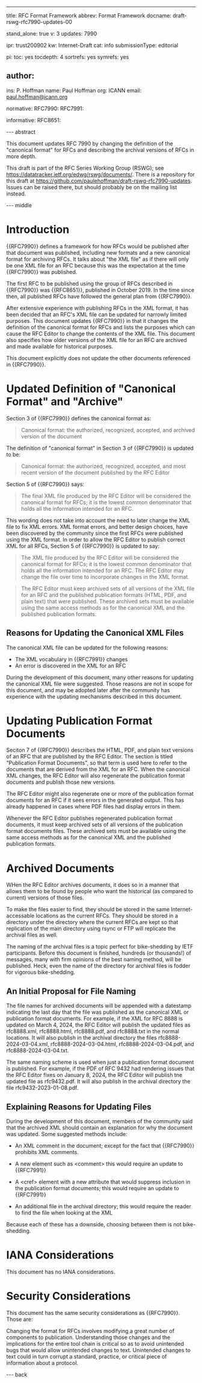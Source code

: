 ---
title: RFC Format Framework
abbrev: Format Framework
docname: draft-rswg-rfc7990-updates-00

stand_alone: true
v: 3
updates: 7990

ipr: trust200902
kw: Internet-Draft
cat: info
submissionType: editorial

pi:
  toc: yes
  tocdepth: 4
  sortrefs: yes
  symrefs: yes

author:
 -
   ins: P. Hoffman
   name: Paul Hoffman
   org: ICANN
   email: paul.hoffman@icann.org

normative:
  RFC7990:
  RFC7991:

informative:
  RFC8651:

--- abstract

This document updates RFC 7990 by changing the definition of the "canonical format" for RFCs
and describing the archival versions of RFCs in more depth.

This draft is part of the RFC Series Working Group (RSWG); see <https://datatracker.ietf.org/edwg/rswg/documents/>.
There is a repository for this draft at <https://github.com/paulehoffman/draft-rswg-rfc7990-updates>.
Issues can be raised there, but should probably be on the mailing list instead.


--- middle

# Introduction

{{RFC7990}} defines a framework for how RFCs would be published after that document was published,
including new formats and a new canonical format for archiving RFCs.
It talks about "the XML file" as if there will only be one XML file for an RFC because this was the expectation at the time {{RFC7990}} was published.

The first RFC to be published using the group of RFCs described in {{RFC7990}} was {{RFC8651}}, published in October 2019.
In the time since then, all published RFCs have followed the general plan from {{RFC7990}}.

After extensive experience with publishing RFCs in the XML format, it has been decided that an RFC's XML file can be updated for narrowly limited purposes.
This document updates {{RFC7990}} in that it changes the definition of the canonical format for RFCs
and lists the purposes which can cause the RFC Editor to change the contents of the XML file.
This document also specifies how older versions of the XML file for an RFC are archived and made available for historical purposes.

This document explicitly does not update the other documents referenced in {{RFC7990}}.


# Updated Definition of "Canonical Format" and "Archive"

Section 3 of {{RFC7990}} defines the canonical format as:

> Canonical format: the authorized, recognized, accepted, and
archived version of the document

The definition of "canonical format" in Section 3 of {{RFC7990}} is updated to be:

> Canonical format: the authorized, recognized, accepted, and
most recent version of the document published by the RFC Editor

Section 5 of {{RFC7990}} says:

> The final XML file produced by the RFC Editor will be considered the
canonical format for RFCs; it is the lowest common denominator that
holds all the information intended for an RFC.

This wording does not take into account the need to later change the XML file to fix XML errors.
XML format errors, and better design choices, have been discovered by the community since
the first RFCs were published using the XML format.
In order to allow the RFC Editor to publish correct XML for all RFCs,
Section 5 of {{RFC7990}} is updated to say:

> The XML file produced by the RFC Editor will be considered the
canonical format for RFCs; it is the lowest common denominator that
holds all the information intended for an RFC. The RFC Editor may
change the file over time to incorporate changes in the XML format.

> The RFC Editor must keep archived sets of all versions of the
XML file for an RFC and the published publication formats (HTML, PDF,
and plain text) that were published.
These archived sets must be available using the same access methods
as for the canonical XML and the published publication formats.

## Reasons for Updating the Canonical XML Files

The canonical XML file can be updated for the following reasons:

- The XML vocabulary in {{RFC7991}} changes
- An error is discovered in the XML for an RFC

During the development of this document, many other reasons for updating the canonical XML file were suggested.
Those reasons are not in scope for this document, and may be adopted later after the community has experience
with the updating mechanisms described in this document.


# Updating Publication Format Documents

Seciton 7 of {{RFC7990}} describes the HTML, PDF, and plain text versions of an RFC that are published by the RFC Editor.
The section is titled "Publication Format Documents", so that term is used here to refer to the documents that are derived from the XML for an RFC.
When the canonical XML changes, the RFC Editor will also regenerate the publication format documents and publish those new versions.

The RFC Editor might also regenerate one or more of the publication format documents for an RFC if it sees errors in the generated output.
This has already happened in cases where PDF files had display errors in them.

Whenever the RFC Editor publishes regenerated publication format documents,
it must keep archived sets of all versions of the publication format documents files.
These archived sets must be available using the same access methods
as for the canonical XML and the published publication formats.


# Archived Documents

WHen the RFC Editor archives documents, it does so in a manner that allows them to be found by
people who want the historical (as compared to current) versions of those files.

To make the files easier to find, they should be stored in the same Internet-accessable locations as the current RFCs.
They should be stored in a directory under the directory where the current RFCs are kept
so that replication of the main directory using rsync or FTP will replicate the archival files as well.

The naming of the archival files is a topic perfect for bike-shedding by IETF participants.
Before this document is finished, hundreds (or thousands!) of messages, many with firm opinions of the best naming method, will be published.
Heck, even the name of the directory for archival files is fodder for vigorous bike-shedding.

## An Initial Proposal for File Naming

The file names for archived documents will be appended with a datestamp
indicating the last day that the file was published as the canonical XML or publication format documents.
For example, if the XML for RFC 8888 is updated on March 4, 2024,
the RFC Editor will publish the updated files as
rfc8888.xml, rfc8888.html, rfc8888.pdf, and rfc8888.txt in the normal locations.
It will also publish in the archival directory the files
rfc8888-2024-03-04.xml, rfc8888-2024-03-04.html, rfc8888-2024-03-04.pdf, and rfc8888-2024-03-04.txt.

The same naming scheme is used when just a publication format document is published.
For example, if the PDF of RFC 9432 had rendering issues that the RFC Editor fixes on January 8, 2024,
the RFC Editor will publish tne updated file as rfc9432.pdf.
It will also publish in the archival directory the file rfc9432-2023-01-08.pdf.

## Explaining Reasons for Updating Files

During the development of this document, members of the community said that the archived XML should contain an explanation for why the document was updated.
Some suggested methods include:

- An XML comment in the document; except for the fact that {{RFC7990}} prohibits XML comments.

- A new element such as &lt;comment&gt; this would require an update to {{RFC7991}}

- A &lt;cref&gt; element with a new attribute that would suppress inclusion in the publication format documents; this would require an update to {{RFC7991}}

- An additional file in the archival directory; this would require the reader to find the file when looking at the XML

Because each of these has a downside, choosing between them is not bike-shedding.


# IANA Considerations

This document has no IANA considerations.


# Security Considerations

This document has the same security considerations as {{RFC7990}}. Those are:

Changing the format for RFCs involves modifying a great number of
components to publication.  Understanding those changes and the
implications for the entire tool chain is critical so as to avoid
unintended bugs that would allow unintended changes to text.
Unintended changes to text could in turn corrupt a standard,
practice, or critical piece of information about a protocol.


--- back
